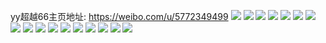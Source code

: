 yy超越66主页地址: https://weibo.com/u/5772349499 
![](https://wx4.sinaimg.cn/mw2000/006iEbNhly1h9cuo0ihkfj32c03401l0.jpg) 
![](https://wx4.sinaimg.cn/mw2000/006iEbNhly1h9cuo3p2enj33402dchdv.jpg) 
![](https://wx4.sinaimg.cn/mw2000/006iEbNhly1h9cuo5kwgdj32ds1sc1ky.jpg) 
![](https://wx4.sinaimg.cn/mw2000/006iEbNhly1h9cuos82txj32c0340hdu.jpg) 
![](https://wx4.sinaimg.cn/mw2000/006iEbNhgy1h7y1wb7rlnj31sc2ds7wh.jpg) 
![](https://wx4.sinaimg.cn/mw2000/006iEbNhgy1h7wlb6x3x3j323u35s7wl.jpg) 
![](https://wx4.sinaimg.cn/mw2000/006iEbNhgy1h7wlbgta8cj3248347u10.jpg) 
![](https://wx4.sinaimg.cn/mw2000/006iEbNhgy1h7wlbps58gj324836chdw.jpg) 
![](https://wx4.sinaimg.cn/mw2000/006iEbNhgy1h7wlaxd19yj324836cnpf.jpg) 
![](https://wx4.sinaimg.cn/mw2000/006iEbNhgy1h7wlc2vmt8j323u35sx6v.jpg) 
![](https://wx4.sinaimg.cn/mw2000/006iEbNhgy1h0iqs06huvj31o02yo1ky.jpg) 
![](https://wx4.sinaimg.cn/mw2000/006iEbNhgy1h0iqs1gn4mj31c92dskjl.jpg) 
![](https://wx4.sinaimg.cn/mw2000/006iEbNhgy1h0iqs3d7btj31c92dsqv5.jpg) 
![](https://wx4.sinaimg.cn/mw2000/006iEbNhgy1h0iqser782j33401r04qq.jpg) 
![](https://wx4.sinaimg.cn/mw2000/006iEbNhgy1h0iqsfwv8sj33401r0b2b.jpg) 
![](https://wx4.sinaimg.cn/mw2000/006iEbNhgy1h03gc6nlirj31r0340u0z.jpg) 
![](https://wx4.sinaimg.cn/mw2000/006iEbNhgy1h03gc8xre0j31r03407wi.jpg) 
